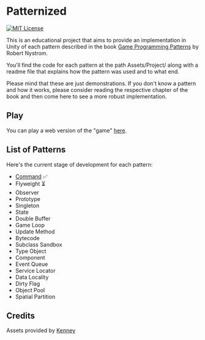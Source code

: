 
# Patternized
[![MIT License](https://img.shields.io/badge/License-MIT-green.svg)](https://choosealicense.com/licenses/mit/)

This is an educational project that aims to provide an implementation in Unity of each pattern described in the book [Game Programming Patterns](https://gameprogrammingpatterns.com/) by Robert Nystrom.

You'll find the code for each pattern at the path Assets/Project/<Pattern Name> along with a readme file that explains how the pattern was used and to what end.

Please mind that these are just demonstrations. If you don't know a pattern and how it works, please consider reading the respective chapter of the book and then come here to see a more robust implementation.

## Play

You can play a web version of the "game" [here](https://luizharsche.itch.io/patternized).

## List of Patterns

Here's the current stage of development for each pattern:

* [Command](https://github.com/Harsche/Patternized/tree/master/Assets/_Project/Command%20Pattern) ✅
* Flyweight ⏳
* Observer
* Prototype
* Singleton
* State
* Double Buffer
* Game Loop
* Update Method
* Bytecode
* Subclass Sandbox
* Type Object
* Component
* Event Queue
* Service Locator
* Data Locality
* Dirty Flag
* Object Pool
* Spatial Partition

## Credits
Assets provided by [Kenney](https://www.kenney.nl/)
